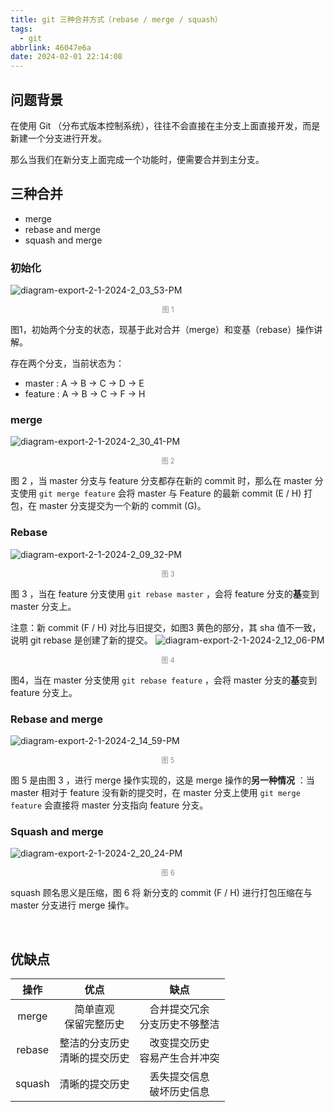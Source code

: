 ```yaml
---
title: git 三种合并方式（rebase / merge / squash）
tags:
  - git
abbrlink: 46047e6a
date: 2024-02-01 22:14:08
---
```


## 问题背景

在使用 Git （分布式版本控制系统），往往不会直接在主分支上面直接开发，而是新建一个分支进行开发。

那么当我们在新分支上面完成一个功能时，便需要合并到主分支。



## 三种合并

* merge
* rebase and merge
* squash and merge



### 初始化

![diagram-export-2-1-2024-2_03_53-PM](https://images.wanlu.fun/picgo/202402011404993.png)

<div style="text-align: center; font-size: 80%; opacity: 0.5;">图 1 </div>

图1，初始两个分支的状态，现基于此对合并（merge）和变基（rebase）操作讲解。

存在两个分支，当前状态为：

* master : A -> B -> C -> D -> E
* feature : A -> B -> C -> F -> H



### merge

![diagram-export-2-1-2024-2_30_41-PM](https://images.wanlu.fun/picgo/202402011430694.png)

<div style="text-align: center; font-size: 80%; opacity: 0.5;">图 2 </div>

图 2 ，当 master 分支与 feature 分支都存在新的 commit 时，那么在 master 分支使用 `git merge feature` 会将 master 与 Feature 的最新 commit (E / H) 打包，在 master 分支提交为一个新的 commit (G)。

   

### Rebase

![diagram-export-2-1-2024-2_09_32-PM](https://images.wanlu.fun/picgo/202402011409749.png)

<div style="text-align: center; font-size: 80%; opacity: 0.5;">图 3 </div>

图 3 ，当在 feature 分支使用 `git rebase master` ，会将 feature 分支的**基**变到 master 分支上。

注意：新 commit (F / H) 对比与旧提交，如图3 黄色的部分，其 sha 值不一致，说明 git rebase 是创建了新的提交。 ![diagram-export-2-1-2024-2_12_06-PM](https://images.wanlu.fun/picgo/202402011412453.png)

<div style="text-align: center; font-size: 80%; opacity: 0.5;">图 4 </div>

图4，当在 master 分支使用 `git rebase feature` ，会将 master 分支的**基**变到 feature 分支上。



### Rebase and merge

![diagram-export-2-1-2024-2_14_59-PM](https://images.wanlu.fun/picgo/202402011415360.png)

<div style="text-align: center; font-size: 80%; opacity: 0.5;">图 5 </div>

图 5  是由图 3 ，进行 merge 操作实现的，这是 merge 操作的**另一种情况** ：当 master 相对于 feature 没有新的提交时，在 master 分支上使用 `git merge feature` 会直接将 master 分支指向 feature 分支。



### Squash and merge

![diagram-export-2-1-2024-2_20_24-PM](https://images.wanlu.fun/picgo/202402011420451.png)

<div style="text-align: center; font-size: 80%; opacity: 0.5;">图 6 </div>

squash 顾名思义是压缩，图 6 将 新分支的 commit (F / H) 进行打包压缩在与 master 分支进行 merge 操作。

​       

## 优缺点

|  操作  |                优点                |                缺点                |
| :----: | :--------------------------------: | :--------------------------------: |
| merge  |     简单直观<br />保留完整历史     | 合并提交冗余<br />分支历史不够整洁 |
| rebase | 整洁的分支历史<br />清晰的提交历史 | 改变提交历史<br />容易产生合并冲突 |
| squash |           清晰的提交历史           |   丢失提交信息<br />破坏历史信息   |

